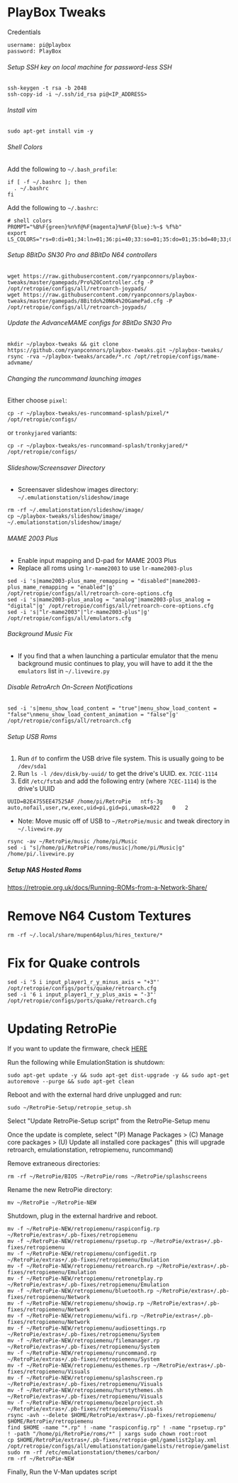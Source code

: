 
# PlayBox Tweaks

Credentials
```
username: pi@playbox
password: PlayBox
```

###### Setup SSH key on local machine for password-less SSH
  ```
  ssh-keygen -t rsa -b 2048
  ssh-copy-id -i ~/.ssh/id_rsa pi@<IP_ADDRESS>
  ```

###### Install vim
```
sudo apt-get install vim -y
```

###### Shell Colors
Add the following to `~/.bash_profile`:
```
if [ -f ~/.bashrc ]; then
  . ~/.bashrc
fi
```

Add the following to `~/.bashrc`:
```
# shell colors
PROMPT="%B%F{green}%n%f@%F{magenta}%m%F{blue}:%~$ %f%b"
export LS_COLORS="rs=0:di=01;34:ln=01;36:pi=40;33:so=01;35:do=01;35:bd=40;33;01:cd=40;33;01:or=40;31;01:su=37;41:sg=30;43:tw=30;42:ow=34;42:st=37;44:ex=01;32:"
```

###### Setup 8BitDo SN30 Pro and 8BitDo N64 controllers
 ```
 wget https://raw.githubusercontent.com/ryanpconnors/playbox-tweaks/master/gamepads/Pro%20Controller.cfg -P /opt/retropie/configs/all/retroarch-joypads/
 wget https://raw.githubusercontent.com/ryanpconnors/playbox-tweaks/master/gamepads/8Bitdo%20N64%20GamePad.cfg -P /opt/retropie/configs/all/retroarch-joypads/
 ```

###### Update the AdvanceMAME configs for 8BitDo SN30 Pro
  ```
  mkdir ~/playbox-tweaks && git clone https://github.com/ryanpconnors/playbox-tweaks.git ~/playbox-tweaks/
  rsync -rva ~/playbox-tweaks/arcade/*.rc /opt/retropie/configs/mame-advmame/
  ```

###### Changing the runcommand launching images
Either choose `pixel`:
```
cp -r ~/playbox-tweaks/es-runcommand-splash/pixel/* /opt/retropie/configs/
```
or `tronkyjared` variants:
```
cp -r ~/playbox-tweaks/es-runcommand-splash/tronkyjared/* /opt/retropie/configs/
```

###### Slideshow/Screensaver Directory
- Screensaver slideshow images directory: `~/.emulationstation/slideshow/image`
```
rm -rf ~/.emulationstation/slideshow/image/
cp ~/playbox-tweaks/slideshow/image/ ~/.emulationstation/slideshow/image/
```

###### MAME 2003 Plus
- Enable input mapping and D-pad for MAME 2003 Plus
- Replace all roms using `lr-mame2003` to use `lr-mame2003-plus`
```
sed -i 's|mame2003-plus_mame_remapping = "disabled"|mame2003-plus_mame_remapping = "enabled"|g' /opt/retropie/configs/all/retroarch-core-options.cfg
sed -i 's|mame2003-plus_analog = "analog"|mame2003-plus_analog = "digital"|g' /opt/retropie/configs/all/retroarch-core-options.cfg
sed -i 's|"lr-mame2003"|"lr-mame2003-plus"|g' /opt/retropie/configs/all/emulators.cfg
```

###### Background Music Fix
- If you find that a when launching a particular emulator that the menu background music continues to play, you will have to add it the the `emulators` list in `~/.livewire.py`

###### Disable RetroArch On-Screen Notifications
```
sed -i 's|menu_show_load_content = "true"|menu_show_load_content = "false"\nmenu_show_load_content_animation = "false"|g' /opt/retropie/configs/all/retroarch.cfg
```

###### Setup USB Roms
1. Run `df` to confirm the USB drive file system. This is usually going to be `/dev/sda1`
2. Run `ls -l /dev/disk/by-uuid/` to get the drive's UUID. ex. `7CEC-1114`
3. Edit `/etc/fstab` and add the following entry (where `7CEC-1114`) is the drive's UUID
  ```
  UUID=B2E4755EE47525AF	/home/pi/RetroPie	ntfs-3g	auto,nofail,user,rw,exec,uid=pi,gid=pi,umask=022	0	2
  ```
- Note: Move music off of USB to `~/RetroPie/music` and tweak directory in `~/.livewire.py`
```
rsync -av ~/RetroPie/music /home/pi/Music
sed -i "s|/home/pi/RetroPie/roms/music|/home/pi/Music|g" /home/pi/.livewire.py
```

##### Setup NAS Hosted Roms

https://retropie.org.uk/docs/Running-ROMs-from-a-Network-Share/

# Remove N64 Custom Textures
```
rm -rf ~/.local/share/mupen64plus/hires_texture/*
```

# Fix for Quake controls
```
sed -i '5 i input_player1_r_y_minus_axis = "+3"' /opt/retropie/configs/ports/quake/retroarch.cfg
sed -i '6 i input_player1_r_y_plus_axis = "-3"' /opt/retropie/configs/ports/quake/retroarch.cfg
```

# Updating RetroPie

If you want to update the firmware, check [HERE](https://www.raspberrypi.org/documentation/hardware/raspberrypi/booteeprom.md)

Run the following while EmulationStation is shutdown:
```
sudo apt-get update -y && sudo apt-get dist-upgrade -y && sudo apt-get autoremove --purge && sudo apt-get clean
```

Reboot and with the external hard drive unplugged and run:
```
sudo ~/RetroPie-Setup/retropie_setup.sh
```
Select "Update RetroPie-Setup script" from the RetroPie-Setup menu

Once the update is complete, select "(P) Manage Packages > (C) Manage core packages > (U) Update all installed core packages" (this will upgrade retroarch, emulationstation, retropiemenu, runcommand)

Remove extraneous directories:
```
rm -rf ~/RetroPie/BIOS ~/RetroPie/roms ~/RetroPie/splashscreens
```

Rename the new RetroPie directory:
```
mv ~/RetroPie ~/RetroPie-NEW
```

Shutdown, plug in the external hardrive and reboot.
```
mv -f ~/RetroPie-NEW/retropiemenu/raspiconfig.rp ~/RetroPie/extras+/.pb-fixes/retropiemenu
mv -f ~/RetroPie-NEW/retropiemenu/rpsetup.rp ~/RetroPie/extras+/.pb-fixes/retropiemenu
mv -f ~/RetroPie-NEW/retropiemenu/configedit.rp ~/RetroPie/extras+/.pb-fixes/retropiemenu/Emulation
mv -f ~/RetroPie-NEW/retropiemenu/retroarch.rp ~/RetroPie/extras+/.pb-fixes/retropiemenu/Emulation
mv -f ~/RetroPie-NEW/retropiemenu/retronetplay.rp ~/RetroPie/extras+/.pb-fixes/retropiemenu/Emulation
mv -f ~/RetroPie-NEW/retropiemenu/bluetooth.rp ~/RetroPie/extras+/.pb-fixes/retropiemenu/Network
mv -f ~/RetroPie-NEW/retropiemenu/showip.rp ~/RetroPie/extras+/.pb-fixes/retropiemenu/Network
mv -f ~/RetroPie-NEW/retropiemenu/wifi.rp ~/RetroPie/extras+/.pb-fixes/retropiemenu/Network
mv -f ~/RetroPie-NEW/retropiemenu/audiosettings.rp ~/RetroPie/extras+/.pb-fixes/retropiemenu/System
mv -f ~/RetroPie-NEW/retropiemenu/filemanager.rp ~/RetroPie/extras+/.pb-fixes/retropiemenu/System
mv -f ~/RetroPie-NEW/retropiemenu/runcommand.rp ~/RetroPie/extras+/.pb-fixes/retropiemenu/System
mv -f ~/RetroPie-NEW/retropiemenu/esthemes.rp ~/RetroPie/extras+/.pb-fixes/retropiemenu/Visuals
mv -f ~/RetroPie-NEW/retropiemenu/splashscreen.rp ~/RetroPie/extras+/.pb-fixes/retropiemenu/Visuals
mv -f ~/RetroPie-NEW/retropiemenu/hurstythemes.sh ~/RetroPie/extras+/.pb-fixes/retropiemenu/Visuals
mv -f ~/RetroPie-NEW/retropiemenu/bezelproject.sh ~/RetroPie/extras+/.pb-fixes/retropiemenu/Visuals
rsync -avh --delete $HOME/RetroPie/extras+/.pb-fixes/retropiemenu/ $HOME/RetroPie/retropiemenu
find $HOME -name "*.rp" ! -name "raspiconfig.rp" ! -name "rpsetup.rp" ! -path "/home/pi/RetroPie/roms/*" | xargs sudo chown root:root
cp $HOME/RetroPie/extras+/.pb-fixes/retropie-gml/gamelist2play.xml /opt/retropie/configs/all/emulationstation/gamelists/retropie/gamelist.xml
sudo rm -rf /etc/emulationstation/themes/carbon/
rm -rf ~/RetroPie-NEW
```
Finally, Run the V-Man updates script
